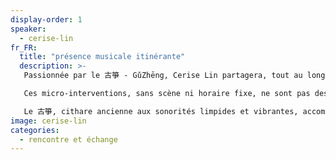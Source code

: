 ```yaml
---
display-order: 1
speaker: 
  - cerise-lin
fr_FR:
  title: "présence musicale itinérante"
  description: >-
   Passionnée par le 古箏 - GǔZhēng, Cerise Lin partagera, tout au long du festival, des instants musicaux spontanés dans les jardins du parc.<br>

   Ces micro-interventions, sans scène ni horaire fixe, ne sont pas des concerts au sens classique, mais des offrandes musicales sincères. Au fil de la journée, elle partage des interprétations de musiques traditionnelles taïwanaises au GuZheng, dans un esprit de convivialité et de lien, tout simplement.<br>

   Le 古箏, cithare ancienne aux sonorités limpides et vibrantes, accompagne ici l’instant, sans recherche de virtuosité, mais avec le désir simple de souligner l’émotion du présent, et d’ouvrir un espace de résonance intérieure — 當下的抒情與內省.<br>
image: cerise-lin
categories:
  - rencontre et échange
---
```

